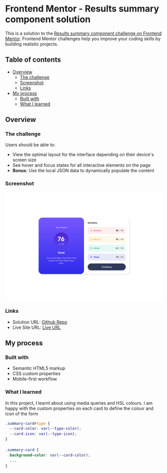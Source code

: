 # Frontend Mentor - Results summary component solution

This is a solution to the [Results summary component challenge on Frontend Mentor](https://www.frontendmentor.io/challenges/results-summary-component-CE_K6s0maV). Frontend Mentor challenges help you improve your coding skills by building realistic projects. 

## Table of contents

- [Overview](#overview)
  - [The challenge](#the-challenge)
  - [Screenshot](#screenshot)
  - [Links](#links)
- [My process](#my-process)
  - [Built with](#built-with)
  - [What I learned](#what-i-learned)

## Overview

### The challenge

Users should be able to:

- View the optimal layout for the interface depending on their device's screen size
- See hover and focus states for all interactive elements on the page
- **Bonus**: Use the local JSON data to dynamically populate the content

### Screenshot

![Implementation for the Results summary component coding challenge based on the design](./desktop-design-implemented.png)


### Links

- Solution URL: [Github Repo](https://github.com/lasse-cs/Results-Summary-Component)
- Live Site URL: [Live URL](https://lasse-cs.github.io/Results-Summary-Component/)

## My process

### Built with

- Semantic HTML5 markup
- CSS custom properties
- Mobile-first workflow

### What I learned

In this project, I learnt about using media queries and HSL colours.
I am happy with the custom properties on each card to define the colour and icon of the form

```css
.summary-card#type {
  --card-color: var(--type-color);
  --card-icon: var(--type-icon);
}

.summary-card {
  background-color: var(--card-color);
  ...
}
```

